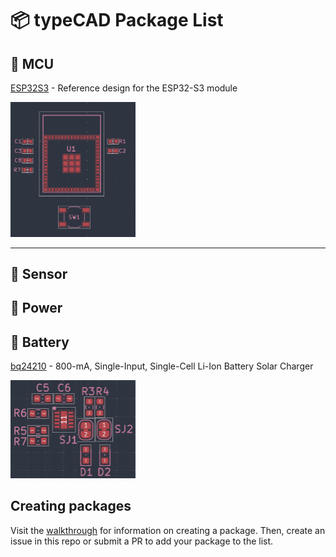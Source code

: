 # 📦 typeCAD Package List

## 🧠 MCU

[ESP32S3](https://www.npmjs.com/package/@typecad/rd_esp32s3) - Reference design for the ESP32-S3 module

<img src="./resources/esp32s3.png" width="200">

---

## 📐 Sensor

## 🔌 Power

## 🔋 Battery

[bq24210](https://www.npmjs.com/package/@typecad/rd-bq24210) - 800-mA, Single-Input, Single-Cell Li-Ion Battery Solar Charger

<img src="./resources/bq24210.png" width="200">

## Creating packages
Visit the [walkthrough](https://typecad.net/docs/packages/overview) for information on creating a package. Then, create an issue in this repo or submit a PR to add your package to the list. 
